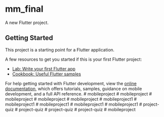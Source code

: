 # mm_final

A new Flutter project.

## Getting Started

This project is a starting point for a Flutter application.

A few resources to get you started if this is your first Flutter project:

- [Lab: Write your first Flutter app](https://docs.flutter.dev/get-started/codelab)
- [Cookbook: Useful Flutter samples](https://docs.flutter.dev/cookbook)

For help getting started with Flutter development, view the
[online documentation](https://docs.flutter.dev/), which offers tutorials,
samples, guidance on mobile development, and a full API reference.
#   m o b i l e p r o j e c t  
 #   m o b i l e p r o j e c t  
 #   m o b i l e p r o j e c t  
 #   m o b i l e p r o j e c t  
 #   m o b i l e p r o j e c t  
 #   m o b i l e p r o j e c t 1  
 #   m o b i l e p r o j e c t 1  
 #   m o b i l e p r o j e c t 1  
 #   m o b i l e p r o j e c t 1  
 #   m o b i l e p r o j e c t 1  
 #   p r o j e c t - q u i z  
 #   p r o j e c t - q u i z  
 #   p r o j e c t - q u i z  
 #   p r o j e c t - q u i z  
 #   m o b i l e p r o j e c t  
 